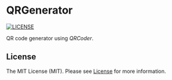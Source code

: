 # QRGenerator

[![LICENSE](https://img.shields.io/badge/license-MIT-green)](LICENSE)

QR code generator using _QRCoder_.

## License

The MIT License (MIT). Please see [License](LICENSE) for more information.
